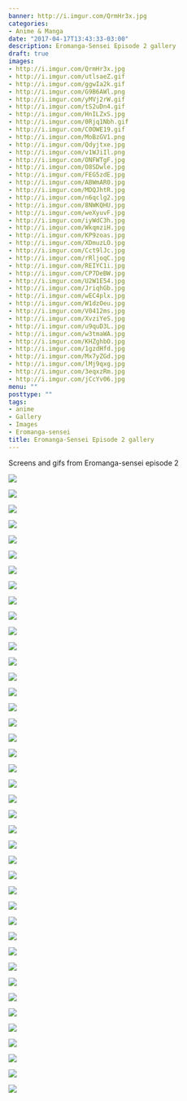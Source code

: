 ```yaml
---
banner: http://i.imgur.com/QrmHr3x.jpg
categories:
- Anime & Manga
date: "2017-04-17T13:43:33-03:00"
description: Eromanga-Sensei Episode 2 gallery
draft: true
images:
- http://i.imgur.com/QrmHr3x.jpg
- http://i.imgur.com/utlsaeZ.gif
- http://i.imgur.com/ggwIa2k.gif
- http://i.imgur.com/G9B6AWl.png
- http://i.imgur.com/yMVj2rW.gif
- http://i.imgur.com/tS2uDn4.gif
- http://i.imgur.com/HnILZxS.jpg
- http://i.imgur.com/0Rjq1Nbh.gif
- http://i.imgur.com/C0OWE19.gif
- http://i.imgur.com/MoBzGV1.png
- http://i.imgur.com/Qdyjtxe.jpg
- http://i.imgur.com/v1WJiIl.png
- http://i.imgur.com/ONFWTgF.jpg
- http://i.imgur.com/O8SDwle.jpg
- http://i.imgur.com/FEG5zdE.jpg
- http://i.imgur.com/ABWmAR0.jpg
- http://i.imgur.com/MDQJhtR.jpg
- http://i.imgur.com/n6qclg2.jpg
- http://i.imgur.com/8NWKQHU.jpg
- http://i.imgur.com/weXyuvF.jpg
- http://i.imgur.com/iyWdC3h.jpg
- http://i.imgur.com/WkqmziH.jpg
- http://i.imgur.com/KP9zoas.jpg
- http://i.imgur.com/XDmuzLO.jpg
- http://i.imgur.com/Cct9lJc.jpg
- http://i.imgur.com/rRljoqC.jpg
- http://i.imgur.com/REIYC1i.jpg
- http://i.imgur.com/CP7DeBW.jpg
- http://i.imgur.com/U2W1E54.jpg
- http://i.imgur.com/JriqhGb.jpg
- http://i.imgur.com/wEC4plx.jpg
- http://i.imgur.com/W1dzOeu.jpg
- http://i.imgur.com/V0412ms.jpg
- http://i.imgur.com/XvziYeS.jpg
- http://i.imgur.com/u9quD3L.jpg
- http://i.imgur.com/w3tmaWA.jpg
- http://i.imgur.com/KHZghbO.jpg
- http://i.imgur.com/1gzdHfd.jpg
- http://i.imgur.com/Mx7yZGd.jpg
- http://i.imgur.com/lMj9qxg.jpg
- http://i.imgur.com/3eqxzRm.jpg
- http://i.imgur.com/jCcYv06.jpg
menu: ""
posttype: ""
tags:
- anime
- Gallery
- Images
- Eromanga-sensei
title: Eromanga-Sensei Episode 2 gallery
---
```


Screens and gifs from Eromanga-sensei episode 2

<!--more-->

![](http://i.imgur.com/C0OWE19.gif)

![](http://i.imgur.com/tS2uDn4.gif)

![](http://i.imgur.com/utlsaeZ.gif)

![](http://i.imgur.com/ggwIa2k.gif)

![](http://i.imgur.com/yMVj2rW.gif)

![](http://i.imgur.com/jCcYv06.jpg)

![](http://i.imgur.com/3eqxzRm.jpg)

![](http://i.imgur.com/lMj9qxg.jpg)

![](http://i.imgur.com/Mx7yZGd.jpg)

![](http://i.imgur.com/KHZghbO.jpg)

![](http://i.imgur.com/w3tmaWA.jpg)

![](http://i.imgur.com/u9quD3L.jpg)

![](http://i.imgur.com/XvziYeS.jpg)

![](http://i.imgur.com/V0412ms.jpg)

![](http://i.imgur.com/W1dzOeu.jpg)

![](http://i.imgur.com/wEC4plx.jpg)

![](http://i.imgur.com/JriqhGb.jpg)

![](http://i.imgur.com/U2W1E54.jpg)

![](http://i.imgur.com/CP7DeBW.jpg)

![](http://i.imgur.com/REIYC1i.jpg)

![](http://i.imgur.com/rRljoqC.jpg)

![](http://i.imgur.com/Cct9lJc.jpg)

![](http://i.imgur.com/XDmuzLO.jpg)

![](http://i.imgur.com/KP9zoas.jpg)

![](http://i.imgur.com/WkqmziH.jpg)

![](http://i.imgur.com/iyWdC3h.jpg)

![](http://i.imgur.com/weXyuvF.jpg)

![](http://i.imgur.com/8NWKQHU.jpg)

![](http://i.imgur.com/n6qclg2.jpg)

![](http://i.imgur.com/MDQJhtR.jpg)

![](http://i.imgur.com/ABWmAR0.jpg)

![](http://i.imgur.com/FEG5zdE.jpg)

![](http://i.imgur.com/O8SDwle.jpg)

![](http://i.imgur.com/ONFWTgF.jpg)

![](http://i.imgur.com/Qdyjtxe.jpg)

![](http://i.imgur.com/MoBzGV1.png)

![](http://i.imgur.com/HnILZxS.jpg)

![](http://i.imgur.com/G9B6AWl.png)

![](http://i.imgur.com/QrmHr3x.jpg)

![](http://i.imgur.com/v1WJiIl.png)

![](http://i.imgur.com/1gzdHfd.jpg)
